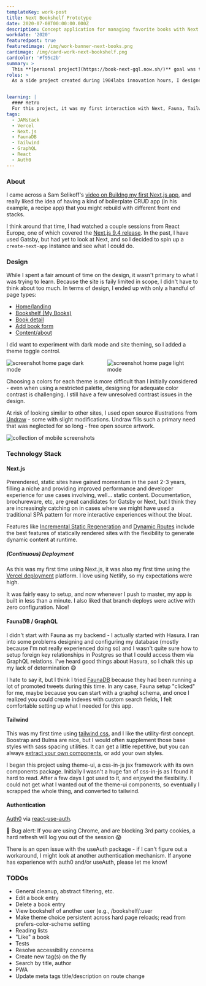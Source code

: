 ```yaml
---
templateKey: work-post
title: Next Bookshelf Prototype
date: 2020-07-08T00:00:00.000Z
description: Concept application for managing favorite books with Next.js, FaunaDB, and Tailwind 
workdate: '2020'
featuredpost: true
featuredimage: /img/work-banner-next-books.png
cardimage: /img/card-work-next-bookshelf.png
cardcolor: '#f95c2b'
summary: >
  This **[personal project](https://book-next-gql.now.sh/)** goal was to learn more about [Next.js](https://nextjs.org), [React hooks](https://reactjs.org/docs/hooks-intro.html), and explore serverless backend providers to create a web application to manage and share favorite book titles.
roles: >
  As a side project created during 1904labs innovation hours, I designed, developed, and deployed the Next Bookshelf concept application. 


learning: | 
  #### Retro
  For this project, it was my first interaction with Next, Fauna, Tailwind, and Auth0 - quite a few new tools to take on at once. Although the functionality is not overly-complex, it was enough to familiarize myself with basic concepts and provided the right amount of non-trivial problems to solve. There are still more items on the todo list, but I'm generally happy with how it turned out. 
tags:
  - JAMstack
  - Vercel
  - Next.js
  - FaunaDB
  - Tailwind
  - GraphQL
  - React
  - Auth0
---
```

### About
I came across a Sam Selikoff's [video on Buildng my first Next.js app](https://www.youtube.com/watch?v=Z0FUBQPXHMA), and really liked the idea of having a kind of boilerplate CRUD app (in his example, a recipe app) that you might rebuild with different front end stacks.   

I think around that time, I had watched a couple sessions from React Europe, one of which covered the [Next.js 9.4 release](https://www.youtube.com/watch?v=UD98x-2mido). In the past, I have used Gatsby, but had yet to look at Next, and so I decided to spin up a `create-next-app` instance and see what I could do.

### Design
While I spent a fair amount of time on the design, it wasn't primary to what I was trying to learn. Because the site is faily limited in scope, I didn't have to think about too much. In terms of design, I ended up with only a handful of page types:
 - [Home/landing](https://book-next-gql.now.sh)
 - [Bookshelf (My Books)](https://book-next-gql.now.sh/bookshelf)
 - [Book detail](https://book-next-gql.now.sh/book/266501747202064916) 
 - [Add book form](https://book-next-gql.now.sh/add)
 - [Content/about](https://book-next-gql.now.sh/about) 

I did want to experiment with dark mode and site theming, so I added a theme toggle control.

<div class="columns is-centered has-margin-top-32">
  <div class="column is-6 has-text-centered">
    <img class="img" srcset="/img/card-next-home-dark.jpg" alt="screenshot home page dark mode" />
  </div>
  <div class="column is-6 has-text-centered">
    <img class="img" srcset="/img/card-next-home-light.jpg" alt="screenshot home page light mode" />
  </div>
</div>

Choosing a colors for each theme is more difficult than I initially considered - even when using a restricted palette, designing for adequate color contrast is challenging. I still have a few unresolved contrast issues in the design. 

At risk of looking similar to other sites, I used open source illustrations from [Undraw](https://undraw.co) - some with slight modifications. Undraw fills such a primary need that was neglected for so long - free open source artwork.  

<div class="columns is-centered has-margin-top-32">
  <div class="column is-12 has-text-centered">
    <img class="img" srcset="/img/card-next-mobile.jpg" alt="collection of mobile screenshots" />
  </div>
</div>





### Technology Stack

#### Next.js
Prerendered, static sites have gained momentum in the past 2-3 years, filling a niche and providing improved performance and developer experience for use cases involving, well... static content. Documentation, brochureware, etc, are great candidates for Gatsby or Next, but I think they are increasingly catching on in cases where we might have used a traditional SPA pattern for more interactive experiences without the bloat.   

Features like [Incremental Static Regeneration](https://nextjs.org/blog/next-9-4#incremental-static-regeneration-beta) and [Dynamic Routes](https://nextjs.org/docs/routing/dynamic-routes) include the best features of statically rendered sites with the flexibility to generate dynamic content at runtime.

##### (Continuous) Deployment
As this was my first time using Next.js, it was also my first time using the [Vercel deployment](https://vercel.com/) platform. I love using Netlify, so my expectations were high.   

It was fairly easy to setup, and now whenever I push to master, my app is built in less than a minute. I also liked that branch deploys were active with zero configuration. Nice! 

#### FaunaDB / GraphQL
I didn't start with Fauna as my backend - I actually started with Hasura. I ran into some problems designing and configuring my database (mostly because I'm not really experienced doing so) and I wasn't quite sure how to setup foreign key relationships in Postgres so that I could access them via GraphQL relations. I've heard good things about Hasura, so I chalk this up my lack of determination 😅   

I hate to say it, but I think I tried [FaunaDB](https://fauna.com/) because they had been running a lot of promoted tweets during this time. In any case, Fauna setup "clicked" for me, maybe because you can start with a graphql schema, and once I realized you could create indexes with custom search fields, I felt comfortable setting up what I needed for this app.

#### Tailwind
This was my first time using [tailwind css](https://tailwindcss.com/), and I like the utility-first concept. Boostrap and Bulma are nice, but I would often supplement those base styles with sass spacing utilities. It can get a little repetitive, but you can always [extract your own components](https://tailwindcss.com/docs/extracting-components/), or add your own styles.   

I began this project using theme-ui, a css-in-js jsx framework with its own components package. Initially I wasn't a huge fan of css-in-js as I found it hard to read. After a few days I got used to it, and enjoyed the flexibility. I could not get what I wanted out of the theme-ui components, so eventually I scrapped the whole thing, and converted to tailwind.

#### Authentication
[Auth0](https://auth0.com) via [react-use-auth](https://github.com/Swizec/useAuth).   

🚨 Bug alert: If you are using Chrome, and are blocking 3rd party cookies, a hard refresh will log you out of the session 😱   

There is an open issue with the useAuth package - if I can't figure out a workaround, I might look at another authentication mechanism. If anyone has experience with auth0 and/or useAuth, please let me know!

### TODOs
- General cleanup, abstract filtering, etc.
- Edit a book entry
- Delete a book entry
- View bookshelf of another user (e.g., /bookshelf/:user
- Make theme choice persistent across hard page reloads; read from prefers-color-scheme setting
- Reading lists
- "Like" a book
- Tests
- Resolve accessibility concerns
- Create new tag(s) on the fly
- Search by title, author
- PWA
- Update meta tags title/description on route change 
